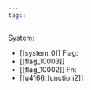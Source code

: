 ```yaml
---
tags:
---
```

System:
- [[system_0]]
Flag:
- [[flag_10003]]
- [[flag_10002]]
Fn:
- [[u4166_function2]]
